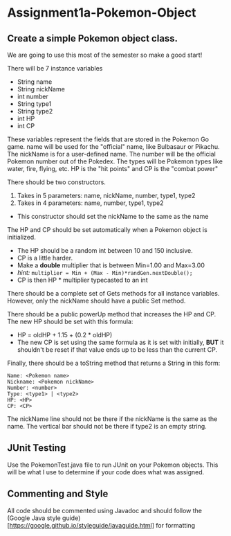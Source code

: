 # Assignment1a-Pokemon-Object

Create a simple Pokemon object class. 
---
We are going to use this most of the semester so make a good start!

There will be 7 instance variables
  * String name
  * String nickName
  * int number
  * String type1
  * String type2
  * int HP
  * int CP
  
These variables represent the fields that are stored in the Pokemon Go game. name will be used for the "official" name, like Bulbasaur or Pikachu. The nickName is for a user-defined name. The number will be the official Pokemon number out of the Pokedex. The types will be Pokemon types like water, fire, flying, etc. HP is the "hit points" and CP is the "combat power"

There should be two constructors.
 1. Takes in 5 parameters: name, nickName, number, type1, type2
 2. Takes in 4 parameters: name, number, type1, type2
  * This constructor should set the nickName to the same as the name 
  
The HP and CP should be set automatically when a Pokemon object is initialized. 
 * The HP should be a random int between 10 and 150 inclusive.
 * CP is a little harder.
  * Make a **double** multiplier that is between Min=1.00 and Max=3.00
  * *hint:*  ```multiplier = Min + (Max - Min)*randGen.nextDouble();```
  * CP is then HP * multiplier typecasted to an int
  
There should be a complete set of Gets methods for all instance variables. However, only the nickName should have a public Set method.

There should be a public powerUp method that increases the HP and CP. The new HP should be set with this formula:
 * HP = oldHP + 1.15 + (0.2 * oldHP)
 * The new CP is set using the same formula as it is set with initially, **BUT** it shouldn't be reset if that value ends up to be less than the current CP.
  
Finally, there should be a toString method that returns a String in this form:
```
Name: <Pokemon name>
Nickname: <Pokemon nickName>
Number: <number>
Type: <type1> | <type2>
HP: <HP>
CP: <CP>
```
The nickName line should not be there if the nickName is the same as the name. The vertical bar should not be there if type2 is an empty string.
  
JUnit Testing
---
Use the PokemonTest.java file to run JUnit on your Pokemon objects. This will be what I use to determine if your code does what was assigned.

Commenting and Style
---
All code should be commented using Javadoc and should follow the (Google Java style guide)[https://google.github.io/styleguide/javaguide.html] for formatting
